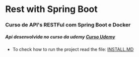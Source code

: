 # Rest with Spring Boot
### Curso de API's RESTFul com Spring Boot e Docker

##### Api desenvolvida no curso da udemy [Curso Udemy](https://www.udemy.com/course/restful-apis-do-0-a-nuvem-com-springboot-e-docker/)

- To check how to run the project read the file: [INSTALL.MD](https://github.com/mateusesp/rest-with-spring-boot/blob/master/INSTALL.md)